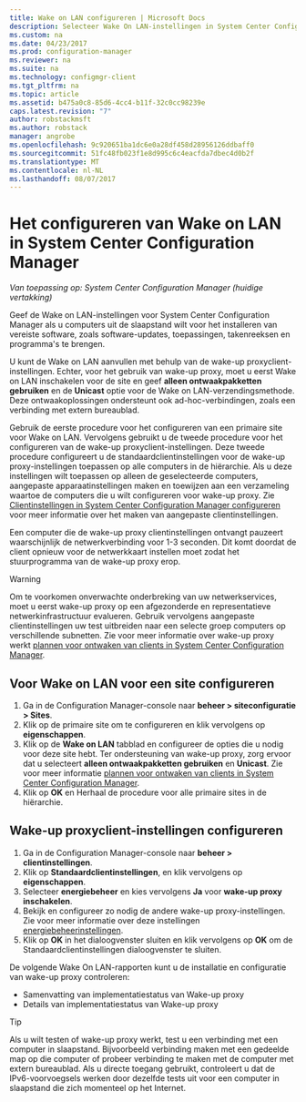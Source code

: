 ```yaml
---
title: Wake on LAN configureren | Microsoft Docs
description: Selecteer Wake On LAN-instellingen in System Center Configuration Manager.
ms.custom: na
ms.date: 04/23/2017
ms.prod: configuration-manager
ms.reviewer: na
ms.suite: na
ms.technology: configmgr-client
ms.tgt_pltfrm: na
ms.topic: article
ms.assetid: b475a0c8-85d6-4cc4-b11f-32c0cc98239e
caps.latest.revision: "7"
author: robstackmsft
ms.author: robstack
manager: angrobe
ms.openlocfilehash: 9c920651ba1dc6e0a28df458d28956126ddbaff0
ms.sourcegitcommit: 51fc48fb023f1e8d995c6c4eacfda7dbec4d0b2f
ms.translationtype: MT
ms.contentlocale: nl-NL
ms.lasthandoff: 08/07/2017
---
```

# <a name="how-to-configure-wake-on-lan-in-system-center-configuration-manager"></a>Het configureren van Wake on LAN in System Center Configuration Manager

*Van toepassing op: System Center Configuration Manager (huidige vertakking)*

Geef de Wake on LAN-instellingen voor System Center Configuration Manager als u computers uit de slaapstand wilt voor het installeren van vereiste software, zoals software-updates, toepassingen, takenreeksen en programma's te brengen.

U kunt de Wake on LAN aanvullen met behulp van de wake-up proxyclient-instellingen. Echter, voor het gebruik van wake-up proxy, moet u eerst Wake on LAN inschakelen voor de site en geef **alleen ontwaakpakketten gebruiken** en de **Unicast** optie voor de Wake on LAN-verzendingsmethode. Deze ontwaakoplossingen ondersteunt ook ad-hoc-verbindingen, zoals een verbinding met extern bureaublad.

Gebruik de eerste procedure voor het configureren van een primaire site voor Wake on LAN. Vervolgens gebruikt u de tweede procedure voor het configureren van de wake-up proxyclient-instellingen. Deze tweede procedure configureert u de standaardclientinstellingen voor de wake-up proxy-instellingen toepassen op alle computers in de hiërarchie. Als u deze instellingen wilt toepassen op alleen de geselecteerde computers, aangepaste apparaatinstellingen maken en toewijzen aan een verzameling waartoe de computers die u wilt configureren voor wake-up proxy. Zie [Clientinstellingen in System Center Configuration Manager configureren](../../../core/clients/deploy/configure-client-settings.md) voor meer informatie over het maken van aangepaste clientinstellingen.

Een computer die de wake-up proxy clientinstellingen ontvangt pauzeert waarschijnlijk de netwerkverbinding voor 1-3 seconden. Dit komt doordat de client opnieuw voor de netwerkkaart instellen moet zodat het stuurprogramma van de wake-up proxy erop.

> [!WARNING]
> Om te voorkomen onverwachte onderbreking van uw netwerkservices, moet u eerst wake-up proxy op een afgezonderde en representatieve netwerkinfrastructuur evalueren. Gebruik vervolgens aangepaste clientinstellingen uw test uitbreiden naar een selecte groep computers op verschillende subnetten. Zie voor meer informatie over wake-up proxy werkt [plannen voor ontwaken van clients in System Center Configuration Manager](../../../core/clients/deploy/plan/plan-wake-up-clients.md).

## <a name="to-configure-wake-on-lan-for-a-site"></a>Voor Wake on LAN voor een site configureren

1. Ga in de Configuration Manager-console naar **beheer > siteconfiguratie > Sites**.
2. Klik op de primaire site om te configureren en klik vervolgens op **eigenschappen**.
3. Klik op de **Wake on LAN** tabblad en configureer de opties die u nodig voor deze site hebt. Ter ondersteuning van wake-up proxy, zorg ervoor dat u selecteert **alleen ontwaakpakketten gebruiken** en **Unicast**. Zie voor meer informatie [plannen voor ontwaken van clients in System Center Configuration Manager](../../../core/clients/deploy/plan/plan-wake-up-clients.md).
4. Klik op **OK** en Herhaal de procedure voor alle primaire sites in de hiërarchie.

## <a name="to-configure-wake-up-proxy-client-settings"></a>Wake-up proxyclient-instellingen configureren

1. Ga in de Configuration Manager-console naar **beheer > clientinstellingen**.
2. Klik op **Standaardclientinstellingen**, en klik vervolgens op **eigenschappen**.
3. Selecteer **energiebeheer** en kies vervolgens **Ja** voor **wake-up proxy inschakelen**.
4. Bekijk en configureer zo nodig de andere wake-up proxy-instellingen. Zie voor meer informatie over deze instellingen [energiebeheerinstellingen](../../../core/clients/deploy/about-client-settings.md#power-management).
5. Klik op **OK** in het dialoogvenster sluiten en klik vervolgens op **OK** om de Standaardclientinstellingen dialoogvenster te sluiten.

De volgende Wake On LAN-rapporten kunt u de installatie en configuratie van wake-up proxy controleren:

- Samenvatting van implementatiestatus van Wake-up proxy
- Details van implementatiestatus van Wake-up proxy

> [!TIP]
> Als u wilt testen of wake-up proxy werkt, test u een verbinding met een computer in slaapstand. Bijvoorbeeld verbinding maken met een gedeelde map op die computer of probeer verbinding te maken met de computer met extern bureaublad. Als u directe toegang gebruikt, controleert u dat de IPv6-voorvoegsels werken door dezelfde tests uit voor een computer in slaapstand die zich momenteel op het Internet.
